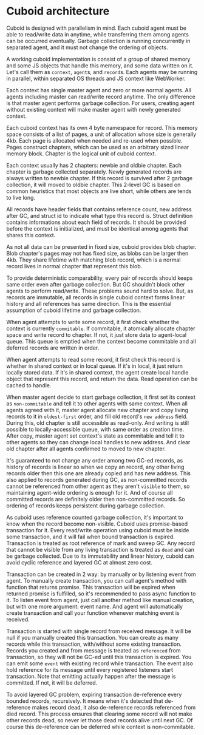 Cuboid architecture
===================

Cuboid is designed with parallelism in mind. Each cuboid agent must be able to read/write data in anytime, while transferring them among agents can be occurred eventually. Garbage collection is running concurrently in separated agent, and it must not change the ordering of objects.

A working cuboid implementation is consist of a group of shared memory and some JS objects that handle this memory, and some data written on it. Let's call them as `context`, `agent`s, and `record`s. Each agents may be running in parallel, within separated OS threads and JS context like WebWorker.

Each context has single master agent and zero or more normal agents. All agents including master can read/write record anytime. The only difference is that master agent performs garbage collection. For users, creating agent without existing context will make master agent with newly generated context.

Each cuboid context has its own 4 byte namespace for record. This memory space consists of a list of pages, a unit of allocation whose size is generally 4kb. Each page is allocated when needed and re-used when possible. Pages construct chapters, which can be used as an arbitrary sized linear memory block. Chapter is the logical unit of cuboid context.

Each context usually has 2 chapters: newbie and oldbie chapter. Each chapter is garbage collected separately. Newly generated records are always written to newbie chapter. If this record is survived after 2 garbage collection, it will moved to oldbie chapter. This 2-level GC is based on common heuristics that most objects are live short, while others are tends to live long.

All records have header fields that contains reference count, new address after GC, and struct id to indicate what type this record is. Struct definition contains informations about each field of records. It should be provided before the context is initialized, and must be identical among agents that shares this context.

As not all data can be presented in fixed size, cuboid provides blob chapter. Blob chapter's pages may not has fixed size, as blobs can be larger then 4kb. They share lifetime with matching blob record, which is a normal record lives in normal chapter that represent this blob.

To provide deterministic comparability, every pair of records should keeps same order even after garbage collection. But GC shouldn't block other agents to perform read/write. These problems sound hard to solve. But, as records are immutable, all records in single cuboid context forms linear history and all references has same direction. This is the essential assumption of cuboid lifetime and garbage collection.

When agent attempts to write some record, it first check whether the context is currently `commitable`. If commitable, it atomically allocate chapter space and write record to chapter. If not, it just store data to agent-local queue. This queue is emptied when the context become commitable and all deferred records are written in order.

When agent attempts to read some record, it first check this record is whether in shared context or in local queue. If it's in local, it just return locally stored data. If it's in shared context, the agent create local handle object that represent this record, and return the data. Read operation can be cached to handle.

When master agent decide to start garbage collection, it first set its context as `non-commitable` and tell it to other agents with same context. When all agents agreed with it, master agent allocate new chapter and copy living records to it in `oldest-first` order, and fill old record's `new address` field. During this, old chapter is still accessible as read-only. And writing is still possible to locally-accessible queue, with same order as creation time. After copy, master agent set context's state as commitable and tell it to other agents so they can change local handles to new address. And clear old chapter after all agents confirmed to moved to new chapter.

It's guaranteed to not change any order among two GC-ed records, as history of records is linear so when we copy an record, any other living records older then this one are already copied and has new address. This also applied to records generated during GC, as non-committed records cannot be referenced from other agent as they aren't `visible` to them, so maintaining agent-wide ordering is enough for it. And of course all committed records are definitely older then non-committed records. So ordering of records keeps persistent during garbage collection.

As cuboid uses reference counted garbage collection, it's important to know when the record become non-visible. Cuboid uses promise-based transaction for it. Every read/write operation using cuboid must be inside some transaction, and it will fail when bound transaction is expired. Transaction is treated as root reference of mark and sweep GC. Any record that cannot be visible from any living transaction is treated as `dead` and can be garbage collected. Due to its immutability and linear history, cuboid can avoid cyclic reference and layered GC at almost zero cost.

Transaction can be created in 2 way: by manually or by listening event from agent. To manually create transaction, you can call agent's method with function that returns promise. This transaction will be expired when returned promise is fulfilled, so it's recommended to pass async function to it. To listen event from agent, just call another method like manual creation, but with one more argument: event name. And agent will automatically create transaction and call your function whenever matching event is received.

Transaction is started with single record from received message. It will be null if you manually created this transaction. You can create as many records while this transaction, with/without some existing transaction. Records you created and from message is treated as `referenced` from transaction, so they will not be GC-ed until this transaction is expired. You can emit some `event` with existing record while transaction. The event also hold reference for its message until every registered listeners start transaction. Note that emitting actually happen after the message is committed. If not, it will be deferred.

To avoid layered GC problem, expiring transaction de-reference every bounded records, recursively. It means when it's detected that de-reference makes record dead, it also de-reference records referenced from died record. This process ensures that clearing some record will not make other records dead, so never let those dead records alive until next GC. Of course this de-reference can be deferred while context is non-commitable.
